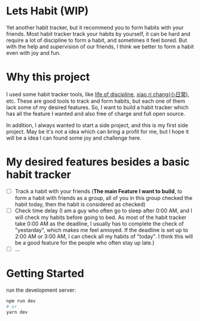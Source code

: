 # Lets Habit (WIP)
Yet another habit tracker, but it recommend you to form habits with your friends.
Most habit tracker track your habits by yourself, it can be hard and require a lot of discipline to form a habit, and sometimes it feel bored.
But with the help and supervision of our friends, I think we better to form a habit even with joy and fun.

# Why this project
I used some habit tracker tools, like [life of discipline](https://www.lifeofdiscipline.com), [xiao ri chang(小日常)](https://apps.apple.com/cn/app/%E5%B0%8F%E6%97%A5%E5%B8%B8-%E5%AD%A6%E4%B9%A0%E8%AE%A1%E5%88%92%E4%B8%8E%E6%97%B6%E9%97%B4%E7%AE%A1%E7%90%86%E6%97%A5%E5%8E%86/id1263789061), etc.
These are good tools to track and form habits, but each one of them lack some of my desired features. So, I want to build a habit tracker which has all the feature I wanted and also free of charge and full open source.

In addition, I always wanted to start a side project, and this is my first side project. May be it's not a idea which can bring a profit for me, but I hope it will be a idea I can found some joy and challenge here.


# My desired features besides a basic habit tracker
- [ ] Track a habit with your friends (**The main Feature I want to build**, to form a habit with friends as a group, all of you in this group checked the habit today, then the habit is considered as checked)
- [ ] Check time delay (I am a guy who often go to sleep after 0:00 AM, and I will check my habits before going to bed. As most of the habit tracker take 0:00 AM as the deadline, I usually has to complete the check of "yestarday", which makes me feel annoyed. If the deadline is set up to 2:00 AM or 3:00 AM, I can check all my habits of "today". I think this will be a good feature for the people who often stay up late.)
- [ ] ...

# Getting Started

run the development server:

```bash
npm run dev
# or
yarn dev
```
